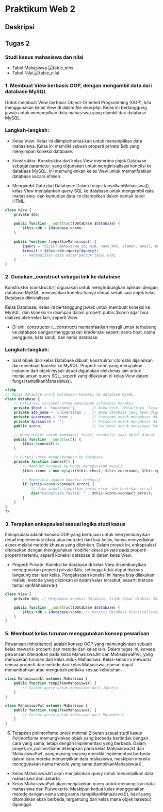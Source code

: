 # Praktikum Web 2
## Deskripsi

## Tugas 2
### Studi kasus mahasiswa dan nilai
- Tabel Mahasiswa
![table_mhs](https://github.com/user-attachments/assets/3e0def96-d143-4252-ac2b-39b79b33cc88)
- Tabel Nilai
![table_nilai](https://github.com/user-attachments/assets/c5fee227-3d94-46f5-997d-73de738e533f)
### 1. Membuat View berbasis OOP, dengan mengambil data dari database MySQL
Untuk membuat View berbasis Object-Oriented Programming (OOP), kita menggunakan kelas View di
dalam file view.php. Kelas ini bertanggung jawab untuk menampilkan data mahasiswa yang diambil
dari database MySQL.
### Langkah-langkah:

- Kelas View: Kelas ini diimplementasikan untuk menampilkan data mahasiswa. Kelas ini memiliki
sebuah properti private $db yang menyimpan koneksi database.

- Konstruktor: Konstruktor dari kelas View menerima objek Database sebagai parameter, yang
digunakan untuk menginisialisasi koneksi ke database MySQL. Ini memungkinkan kelas View untuk
memanfaatkan database secara efisien.
- Mengambil Data dari Database: Dalam fungsi tampilkanMahasiswa(), kelas View menjalankan query
SQL ke database untuk mengambil data mahasiswa, dan kemudian data ini ditampilkan dalam bentuk
tabel HTML.
``` php
class View {
    private $db;
    
    public function __construct(Database $database) {
        $this->db = $database->conn;
    }
    
    public function tampilkanMahasiswa() {
        $query = "SELECT mahasiswa_id, nim, nama_mhs, alamat, email, no_telp, jurusan FROM mahasiswa";
        $result = $this->db->query($query);
        // Menampilkan data dalam bentuk tabel HTML
    }
}
```

### 2. Gunakan _construct sebagai link ke database
Konstruktor (constructor) digunakan untuk menghubungkan aplikasi dengan database MySQL,
memastikan koneksi hanya dibuat sekali saat objek kelas Database diinisialisasi.

Kelas Database: Kelas ini bertanggung jawab untuk membuat koneksi ke MySQL, dan koneksi ini
disimpan dalam properti public $conn agar bisa diakses oleh kelas lain, seperti View.
- Di sini, constructor (__construct) memanfaatkan mysqli untuk terhubung ke database dengan menggunakan kredensial seperti nama host, nama pengguna, kata sandi, dan nama database.
### Langkah-langkah:

- Saat objek dari kelas Database dibuat, konstruktor otomatis dijalankan dan membuat koneksi
ke MySQL.
Properti conn yang merupakan instance dari objek mysqli dapat digunakan oleh kelas lain untuk
menjalankan query SQL, seperti yang dilakukan di kelas View dalam fungsi tampilkanMahasiswa().

``` php
<?php
// Kelas Database untuk melakukan koneksi ke database MySQL
class Database {
    // Deklarasi variabel untuk menyimpan informasi koneksi
    private $host = 'localhost';        // Nama host, defaultnya 'localhost'
    private $db_name = 'universitas';   // Nama database yang akan digunakan
    private $username = 'root';         // Username untuk mengakses database, defaultnya 'root'
    private $password = '';             // Password untuk mengakses database, defaultnya kosong
    public $conn;                       // Variabel untuk menyimpan koneksi

    // Konstruktor untuk memanggil fungsi connect() saat objek dibuat
    public function __construct() {
        $this->connect();
    }

    // Fungsi untuk menghubungkan ke database
    private function connect() {
        // Membuat koneksi ke MySQL menggunakan mysqli
        $this->conn = new mysqli($this->host, $this->username, $this->password, $this->db_name);
        
        // Memeriksa apakah koneksi berhasil
        if ($this->conn->connect_error) {
            // Jika gagal, tampilkan pesan error dan hentikan script
            die("Connection failed: " . $this->conn->connect_error);
        }
    }
}
?>
```
### 3. Terapkan enkapsulasi sesuai logika studi kasus
Enkapsulasi adalah konsep OOP yang bertujuan untuk menyembunyikan detail implementasi (data
atau metode) dari luar kelas, hanya menyediakan akses melalui metode khusus yang diizinkan.
Dalam proyek ini, enkapsulasi diterapkan dengan menggunakan modifier akses private pada
properti-properti tertentu, seperti koneksi database di dalam kelas View.

- Properti Private: Koneksi ke database di kelas View disembunyikan menggunakan properti
private $db, sehingga tidak dapat diakses langsung dari luar kelas. Pengaksesan koneksi ini
hanya bisa dilakukan melalui metode yang diizinkan di dalam kelas tersebut, seperti metode
tampilkanMahasiswa().
``` php
class View {
    private $db; // Menyimpan koneksi database, tidak dapat diakses dari luar kelas

    public function __construct(Database $database) {
        $this->db = $database->conn; // Koneksi database diinisialisasi melalui konstruktor
    }
}
```
### 5. Membuat kelas turunan menggunakan konsep pewarisan
Pewarisan (inheritance) adalah konsep OOP yang memungkinkan sebuah kelas mewarisi properti dan
metode dari kelas lain. Dalam tugas ini, konsep pewarisan diterapkan pada kelas MahasiswaJkt
dan MahasiswaPwt, yang merupakan turunan dari kelas induk Mahasiswa. Kelas-kelas ini mewarisi
semua properti dan metode dari kelas Mahasiswa, namun dapat menambahkan atau mengubah perilaku
sesuai kebutuhan.
``` php
class MahasiswaJkt extends Mahasiswa {
    public function tampilkanMahasiswa() {
        // Custom query untuk mahasiswa dari Jakarta
    }
}

class MahasiswaPwt extends Mahasiswa {
    public function tampilkanMahasiswa() {
        // Custom query untuk mahasiswa dari Purwokerto
    }
}
```

6. Terapkan polimorfisme untuk minimal 2 peran sesuai studi kasus
Polimorfisme memungkinkan objek yang berbeda bertindak dengan cara yang sama, tetapi dengan
implementasi yang berbeda. Dalam proyek ini, polimorfisme diterapkan pada kelas MahasiswaJkt
dan MahasiswaPwt, yang masing-masing memiliki implementasi berbeda dalam cara mereka
menampilkan data mahasiswa, meskipun mereka menggunakan nama metode yang sama
(tampilkanMahasiswa()).
- Kelas MahasiswaJkt akan menjalankan query untuk menampilkan data mahasiswa dari Jakarta.
- Kelas MahasiswaPwt akan menjalankan query untuk menampilkan data mahasiswa dari Purwokerto.
Meskipun kedua kelas menggunakan metode dengan nama yang sama (tampilkanMahasiswa()), hasil
yang ditampilkan akan berbeda, tergantung dari kelas mana objek tersebut dipanggil.




